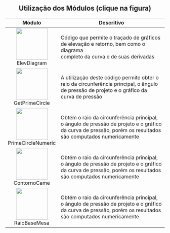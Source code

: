 <div align="center">
<p><h2>Utilização dos Módulos (clique na figura)</h2></p>

| Módulo | Descritivo |
| :---: | ------ |
| [<img src="https://user-images.githubusercontent.com/67014817/150676718-dfdb3bcc-905d-44d5-92a1-6c3e8b045a91.jpg" width="100">](informativos/elevdiagram.md)<br>ElevDiagram | Código que permite o traçado de gráficos<br>de elevação e retorno, bem como o diagrama<br> completo da curva e de suas derivadas |
| [<img src="https://user-images.githubusercontent.com/67014817/150679624-70b34b93-e36b-4291-94f8-734492948daa.jpg" width="100">](informativos/primecircle.md)<br>GetPrimeCircle | A utilização deste código permite obter o<br>raio da circunferência principal, o ângulo<br>de pressão de projeto e o gráfico da<br>curva de pressão |
| [<img src="https://user-images.githubusercontent.com/67014817/150687166-d4f15fb9-8867-4728-ac0c-5f8064899f84.jpg" width="100">](informativos/primenumeric.md)<br>PrimeCircleNumeric | Obtém o raio da circunferência principal,<br>o ângulo de pressão de projeto e o gráfico<br>da curva de pressão, porém os resultados<br>são computados numericamente |
| [<img src="https://user-images.githubusercontent.com/67014817/150690506-a3e42e22-4718-43a7-9613-0be40c5d01f8.jpg" width="100">](informativos/contorno.md)<br>ContornoCame | Obtém o raio da circunferência principal,<br>o ângulo de pressão de projeto e o gráfico<br>da curva de pressão, porém os resultados<br>são computados numericamente |
| [<img src="https://user-images.githubusercontent.com/67014817/150691917-db0517f1-31cc-42be-bf24-d590e324c9c8.jpg" width="100">](informativos/mesabase.md)<br>RaioBaseMesa | Obtém o raio da circunferência principal,<br>o ângulo de pressão de projeto e o gráfico<br>da curva de pressão, porém os resultados<br>são computados numericamente |
</div>
